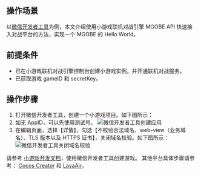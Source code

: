 ## 操作场景
以[微信开发者工具](https://developers.weixin.qq.com/minigame/dev/guide/)为例，本文介绍使用小游戏联机对战引擎 MGOBE API 快速接入对战平台的方法，实现一个 MGOBE 的 Hello World。


## 前提条件
- 已在小游戏联机对战引擎控制台创建小游戏实例，并开通联机对战服务。
- 已获取游戏 gameID 和 secretKey。

## 操作步骤
1. 打开微信开发者工具，创建一个小游戏项目。如下图所示：
2. 如无 AppID，可以先使用测试号。
![微信开发者工具创建应用](https://main.qcloudimg.com/raw/0210c49edf0bfdb41493fb80dd244530.png)
3. 在编辑页面，选择【详情】，勾选【不校验合法域名、web-view（业务域名）、TLS 版本以及 HTTPS 证书】，关闭域名校验。如下图所示：
![微信开发者工具关闭域名校验](https://main.qcloudimg.com/raw/d2b02c1cbfadbb4ef962b6ff2b5a73e1.png)


请参考 [小游戏开发文档](https://developers.weixin.qq.com/minigame/dev/guide/)，使用微信开发者工具创建游戏。
其他平台具体步骤请参考： [Cocos Creator](https://docs.cocos.com/creator/manual/zh/getting-started/hello-world.html) 和 [LayaAir](https://ldc2.layabox.com/doc/?nav=zh-ts-1-0-2)。
